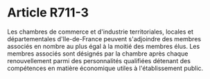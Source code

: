 # Article R711-3

<p>Les chambres de commerce et d'industrie territoriales, locales et départementales d'Ile-de-France peuvent s'adjoindre des membres associés en nombre au plus égal à la moitié des membres élus. Les membres associés sont désignés par la chambre après chaque renouvellement parmi des personnalités qualifiées détenant des compétences en matière économique utiles à l'établissement public.</p>